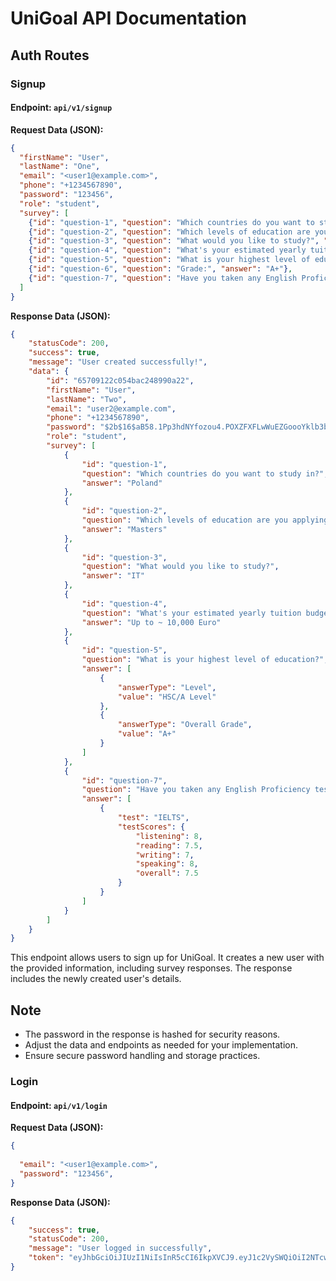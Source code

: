 # UniGoal API Documentation

## Auth Routes

### Signup

#### Endpoint: `api/v1/signup`

**Request Data (JSON):**

```json
{
  "firstName": "User",
  "lastName": "One",
  "email": "<user1@example.com>",
  "phone": "+1234567890",
  "password": "123456",
  "role": "student",
  "survey": [
    {"id": "question-1", "question": "Which countries do you want to study in?", "answer": "Poland"},
    {"id": "question-2", "question": "Which levels of education are you applying for?", "answer": "Masters"},
    {"id": "question-3", "question": "What would you like to study?", "answer": "IT"},
    {"id": "question-4", "question": "What's your estimated yearly tuition budget?", "answer": "Up to ~ 10,000 Euro"},
    {"id": "question-5", "question": "What is your highest level of education?", "answer": "Bachelor"},
    {"id": "question-6", "question": "Grade:", "answer": "A+"},
    {"id": "question-7", "question": "Have you taken any English Proficiency test?", "answer": "Yes"}
  ]
}
```

**Response Data (JSON):**

```json
{
    "statusCode": 200,
    "success": true,
    "message": "User created successfully!",
    "data": {
        "id": "65709122c054bac248990a22",
        "firstName": "User",
        "lastName": "Two",
        "email": "user2@example.com",
        "phone": "+1234567890",
        "password": "$2b$16$aB58.1Pp3hdNYfozou4.POXZFXFLwWuEZGoooYklb3b650p73MDvK",
        "role": "student",
        "survey": [
            {
                "id": "question-1",
                "question": "Which countries do you want to study in?",
                "answer": "Poland"
            },
            {
                "id": "question-2",
                "question": "Which levels of education are you applying for?",
                "answer": "Masters"
            },
            {
                "id": "question-3",
                "question": "What would you like to study?",
                "answer": "IT"
            },
            {
                "id": "question-4",
                "question": "What's your estimated yearly tuition budget?",
                "answer": "Up to ~ 10,000 Euro"
            },
            {
                "id": "question-5",
                "question": "What is your highest level of education?",
                "answer": [
                    {
                        "answerType": "Level",
                        "value": "HSC/A Level"
                    },
                    {
                        "answerType": "Overall Grade",
                        "value": "A+"
                    }
                ]
            },
            {
                "id": "question-7",
                "question": "Have you taken any English Proficiency test?",
                "answer": [
                    {
                        "test": "IELTS",
                        "testScores": {
                            "listening": 8,
                            "reading": 7.5,
                            "writing": 7,
                            "speaking": 8,
                            "overall": 7.5
                        }
                    }
                ]
            }
        ]
    }
}
```

This endpoint allows users to sign up for UniGoal. It creates a new user with the provided information, including survey responses. The response includes the newly created user's details.

## Note

- The password in the response is hashed for security reasons.
- Adjust the data and endpoints as needed for your implementation.
- Ensure secure password handling and storage practices.

### Login

#### Endpoint: `api/v1/login`

**Request Data (JSON):**

```json
{
 
  "email": "<user1@example.com>",
  "password": "123456",
}
```

**Response Data (JSON):**

```json
{
    "success": true,
    "statusCode": 200,
    "message": "User logged in successfully",
    "token": "eyJhbGciOiJIUzI1NiIsInR5cCI6IkpXVCJ9.eyJ1c2VySWQiOiI2NTcwNGRkNTRiMTA0NWUxZGMyNWJjZjIiLCJyb2xlIjoic3R1ZGVudCIsImlhdCI6MTcwMTg1OTg1NiwiZXhwIjoxNzMzMzk1ODU2fQ.mlx4_BYigzo1NbJmd-1Yph5_RivBese9ib-NZzzI-Js"
}
```
